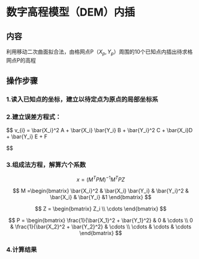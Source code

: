 # 数字高程模型（DEM）内插

## 内容
利用移动二次曲面拟合法，由格网点P$（X_p,Y_p）$周围的10个已知点内插出待求格网点P的高程

## 操作步骤

### 1.读入已知点的坐标，建立以待定点为原点的局部坐标系

### 2.建立误差方程式：
    
$$
    v_{i} =  \bar{X_i}^2 A + \bar{X_i} \bar{Y_i} B + \bar{Y_i}^2 C + \bar{X_i}D + \bar{Y_i} E + F
    
$$

### 3.组成法方程，解算六个系数

$$
    x = (M^TPM)^{-1}M^TPZ
$$

$$
    M =\begin{bmatrix}
        \bar{X_i}^2 & \bar{X_i} \bar{Y_i} &  \bar{Y_i}^2 & \bar{X_i} & \bar{Y_i} &1
    \end{bmatrix}
$$

$$
    Z = \begin{bmatrix}
        Z_i \\
        \cdots
    \end{bmatrix}
$$

$$
    P = \begin{bmatrix}
        \frac{1}{\bar{X_1}^2 + \bar{Y_1}^2} & 0 & \cdots \\
        0 & \frac{1}{\bar{X_2}^2 + \bar{Y_2}^2} & \cdots \\
        \cdots & \cdots & \cdots
    \end{bmatrix}
$$
### 4.计算结果
